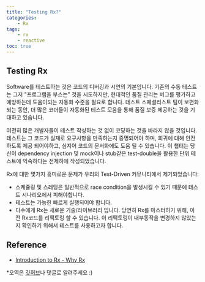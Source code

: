 ```yaml
---
title: "Testing Rx?"
categories:
    - Rx
tags:
    - rx
    - reactive
toc: true
---
```

## Testing Rx
Software를 테스트하는 것은 코드의 디버깅과 시연의 기본입니다. 기존의 수동 테스트는 그저 "프로그램을 부스는" 것을 시도하지만, 현대적인 품질 관리는 버그를 평가하고 예방하는데 도움이되는 자동화 수준을 필요로 합니다. 테스트 스페셜리스트 팀이 보편화 되는 동안, 더 많은 코더들이 자동화된 테스트 모음을 통해 품질 보증 제공하는 것을 기대하고 있습니다. 

여전히 많은 개발자들이 테스트 작성하는 것 없이 코딩하는 것을 바라지 않을 것입니다. 테스트는 그 코드가 실재로 요구사항을 만족하는지 증명되어야 하며, 회귀에 대해 안전하도록 제공 되어야하고, 심지어 코드의 문서화에도 도움 될 수 있습니다. 이 챕터는 당신이 dependency injection 및 mock이나 stub같은 test-double을 활용한 단위 테스트에 익숙하다는 전제하에 작성되었습니다. 

Rx에 대한 몇가지 흥미로운 문제가 우리의 Test-Driven 커뮤니티에서 제기되었습니다:
- 스케쥴링 및 스레딩은 일반적으로 race condition을 발생시킬 수 있기 때문에 테스트 시나리오에서 피해야합니다. 
- 테스트는 가능한 빠르게 실행되어야 합니다.
- 다수에게 Rx는 새로운 기술/라이브러리 입니다. 당연히 Rx를 마스터하기 위해, 이전 Rx코드를 리팩토링 할 수 있습니다. 이 리팩토링이 내부동작을 변경하지 않았는지 확인하기 위해서 테스트를 사용하고자 합니다. 

## Reference
- [Introduction to Rx - Why Rx](http://introtorx.com/Content/v1.0.10621.0/01_WhyRx.html#WhyRx)

*오역은 [깃허브](http://github.com/uniqmuz/uniqmuz.github.io)나 댓글로 알려주세요 :)